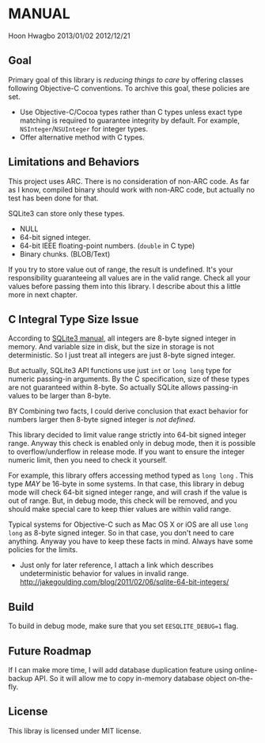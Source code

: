 MANUAL
======
Hoon Hwagbo
2013/01/02
2012/12/21










Goal
----

Primary goal of this library is *reducing things to care* by offering classes following Objective-C conventions.
To archive this goal, these policies are set.

-	Use Objective-C/Cocoa types rather than C types unless exact type matching is required to guarantee integrity by default.
	For example, `NSInteger`/`NSUInteger` for integer types.
-	Offer alternative method with C types.




Limitations and Behaviors
-------------------------
This project uses ARC. There is no consideration of non-ARC code.
As far as I know, compiled binary should work with non-ARC code, but actually no test has been done for that.

SQLite3 can store only these types.

-	NULL
-	64-bit signed integer.
-	64-bit IEEE floating-point numbers. (`double` in C type)
-	Binary chunks. (BLOB/Text)

If you try to store value out of range, the result is undefined.
It's your responsibility guaranteeing all values are in the valid range.
Check all your values before passing them into this library.
I describe about this a little more in next chapter.




C Integral Type Size Issue
--------------------------
According to [SQLite3 manual](http://www.sqlite.org/datatype3.html),
all integers are 8-byte signed integer in memory. And variable size
in disk, but the size in storage is not deterministic. So I just
treat all integers are just 8-byte signed integer.

But actually, SQLite3 API functions use just `int` or `long long` type
for numeric passing-in arguments. By the C specification, size of these
types are not guaranteed within 8-byte. So actually SQLite allows
passing-in values to be larger than 8-byte.

BY Combining two facts, I could derive conclusion that exact behavior for
numbers larger then 8-byte signed integer is *not defined*. 

This library decided to limit value range strictly into 64-bit
signed integer range. Anyway this check is enabled only in debug mode, then
it is possible to overflow/underflow in release mode. If you want to ensure
the integer numeric limit, then you need to check it yourself.

For example, this library offers accessing method typed as `long long`
. This type *MAY* be 16-byte in some systems. In that case, this library in
debug mode will check 64-bit signed integer range, and will crash if the 
value is out of range. But, in debug mode, this check will be removed, and
you should make special care to keep thier values are within valid range.

Typical systems for Objective-C such as Mac OS X or iOS are all use
`long long` as 8-byte signed integer. So in that case, you don't need
to care anything. Anyway you have to keep these facts in mind. Always 
have some policies for the limits.

*	Just only for later reference, I attach a link which describes 
	undeterministic behavior for values in invalid range.
	http://jakegoulding.com/blog/2011/02/06/sqlite-64-bit-integers/
	
	
	







Build
-----
To build in debug mode, make sure that you set `EESQLITE_DEBUG=1` flag.












Future Roadmap
--------------

If I can make more time, I will add database duplication feature using 
online-backup API. So it will allow me to copy in-memory database object
on-the-fly.












License
-------
This libray is licensed under MIT license.


